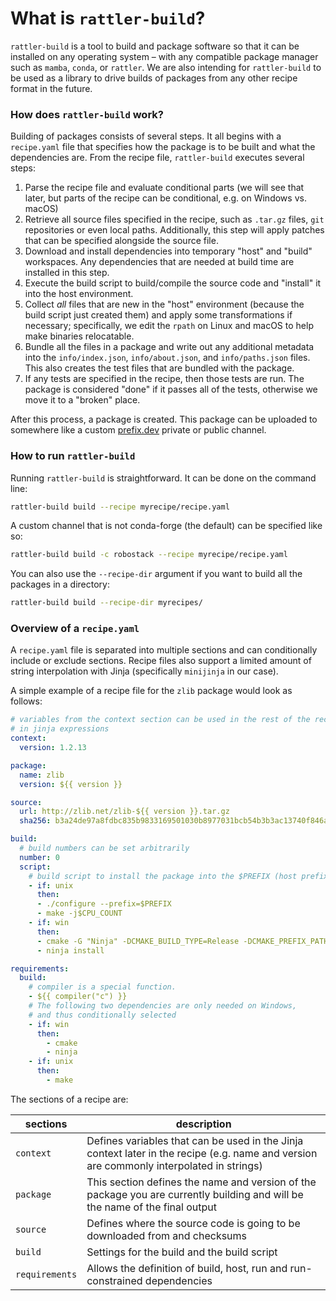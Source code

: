 # What is `rattler-build`?

`rattler-build` is a tool to build and package software so that it can be
installed on any operating system – with any compatible package manager such as
`mamba`, `conda`, or `rattler`. We are also intending for `rattler-build` to be
used as a library to drive builds of packages from any other recipe format in
the future.

### How does `rattler-build` work?

Building of packages consists of several steps. It all begins with a
`recipe.yaml` file that specifies how the package is to be built and what the
dependencies are. From the recipe file, `rattler-build` executes several steps:

1. Parse the recipe file and evaluate conditional parts (we will see that later,
   but parts of the recipe can be conditional, e.g. on Windows vs. macOS)
2. Retrieve all source files specified in the recipe, such as `.tar.gz` files,
   `git` repositories or even local paths. Additionally, this step will apply
   patches that can be specified alongside the source file.
3. Download and install dependencies into temporary "host" and "build"
   workspaces. Any dependencies that are needed at build time are installed in
   this step.
4. Execute the build script to build/compile the source code and "install" it
   into the host environment.
5. Collect _all_ files that are new in the "host" environment (because the build
   script just created them) and apply some transformations if necessary;
   specifically, we edit the `rpath` on Linux and macOS to help make binaries
   relocatable.
6. Bundle all the files in a package and write out any additional metadata into
   the `info/index.json`, `info/about.json`, and `info/paths.json` files. This
   also creates the test files that are bundled with the package.
7. If any tests are specified in the recipe, then those tests are run. The package
   is considered "done" if it passes all of the tests, otherwise we move it to a
   "broken" place.

After this process, a package is created. This package can be uploaded to somewhere
like a custom [prefix.dev](https://prefix.dev) private or public channel.

### How to run `rattler-build`

Running `rattler-build` is straightforward. It can be done on the command line:

```sh
rattler-build build --recipe myrecipe/recipe.yaml
```

A custom channel that is not conda-forge (the default) can be specified like so:

```sh
rattler-build build -c robostack --recipe myrecipe/recipe.yaml
```

You can also use the `--recipe-dir` argument if you want to build all the packages in a directory:

```sh
rattler-build build --recipe-dir myrecipes/
```

### Overview of a `recipe.yaml`

A `recipe.yaml` file is separated into multiple sections and can conditionally
include or exclude sections. Recipe files also support a limited amount of
string interpolation with Jinja (specifically `minijinja` in our case).

A simple example of a recipe file for the `zlib` package would look as follows:

```yaml title="recipe.yaml"
# variables from the context section can be used in the rest of the recipe
# in jinja expressions
context:
  version: 1.2.13

package:
  name: zlib
  version: ${{ version }}

source:
  url: http://zlib.net/zlib-${{ version }}.tar.gz
  sha256: b3a24de97a8fdbc835b9833169501030b8977031bcb54b3b3ac13740f846ab30

build:
  # build numbers can be set arbitrarily
  number: 0
  script:
    # build script to install the package into the $PREFIX (host prefix)
    - if: unix
      then:
      - ./configure --prefix=$PREFIX
      - make -j$CPU_COUNT
    - if: win
      then:
      - cmake -G "Ninja" -DCMAKE_BUILD_TYPE=Release -DCMAKE_PREFIX_PATH=%LIBRARY_PREFIX%
      - ninja install

requirements:
  build:
    # compiler is a special function.
    - ${{ compiler("c") }}
    # The following two dependencies are only needed on Windows,
    # and thus conditionally selected
    - if: win
      then:
        - cmake
        - ninja
    - if: unix
      then:
        - make
```

The sections of a recipe are:

| sections       | description                                                                                                                                                     |
| -------------- | --------------------------------------------------------------------------------------------------------------------------------------------------------------- |
| `context`      | Defines variables that can be used in the Jinja context later in the recipe (e.g. name and version are commonly interpolated in strings) |
| `package`      | This section defines the name and version of the package you are currently building and will be the name of the final output                                    |
| `source`       | Defines where the source code is going to be downloaded from and checksums                                                                                 |
| `build`        | Settings for the build and the build script                                                                                                                 |
| `requirements` | Allows the definition of build, host, run and run-constrained dependencies                                                                                      |

